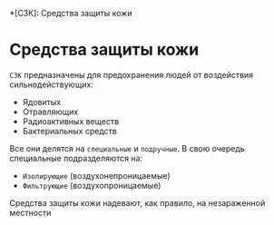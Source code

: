 *[СЗК]: Средства защиты кожи

# Средства защиты кожи

`СЗК` предназначены для предохранения людей от воздействия сильнодействующих:

- Ядовитых
- Отравляющих
- Радиоактивных веществ
- Бактериальных средств

Все они делятся на `специальные` и `подручные`. В свою очередь специальные подразделяются на:

- `Изолирующие` (воздухонепроницаемые)
- `Фильтрующие` (воздухопроницаемые)

Средства защиты кожи надевают, как правило, на незараженной местности

